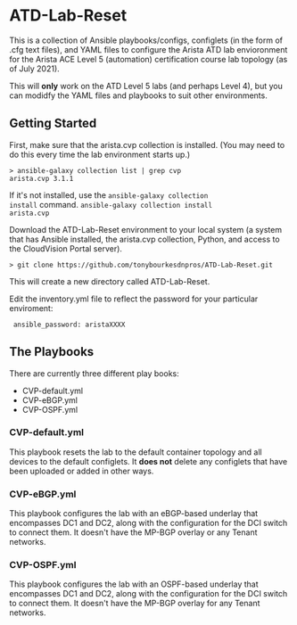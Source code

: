 # ATD-Lab-Reset

This is a collection of Ansible playbooks/configs, configlets (in the form of .cfg text files), and YAML files to configure the Arista ATD lab envioronment 
for the Arista ACE Level 5 (automation) certification course lab topology (as of July 2021). 

This will **only** work on the ATD Level 5 labs (and perhaps Level 4), but you can modidfy the YAML files and playbooks to suit other environments. 


## Getting Started

First, make sure that the arista.cvp collection is installed. (You may need to do this every time the lab environment starts up.)

    > ansible-galaxy collection list | grep cvp
    arista.cvp 3.1.1  

If it's not installed, use the <code>ansible-galaxy collection install</code> command. 
<code>ansible-galaxy collection install arista.cvp</code>

Download the ATD-Lab-Reset environment to your local system (a system that has Ansible installed, the arista.cvp collection, Python, and access to the CloudVision Portal server). 

    > git clone https://github.com/tonybourkesdnpros/ATD-Lab-Reset.git
    
This will create a new directory called ATD-Lab-Reset.

Edit the inventory.yml file to reflect the password for your particular enviroment: 

<code>           ansible_password: aristaXXXX</code>

## The Playbooks

There are currently three different play books: 

* CVP-default.yml
* CVP-eBGP.yml
* CVP-OSPF.yml

### CVP-default.yml

This playbook resets the lab to the default container topology and all devices to the default configlets. It **does not** delete any configlets that have been uploaded or added in other ways. 

### CVP-eBGP.yml

This playbook configures the lab with an eBGP-based underlay that encompasses DC1 and DC2, along with the configuration for the DCI switch to connect them. It doesn't have the MP-BGP overlay or any Tenant networks. 

### CVP-OSPF.yml

This playbook configures the lab with an OSPF-based underlay that encompasses DC1 and DC2, along with the configuration for the DCI switch to connect them. It doesn't have the MP-BGP overlay for any Tenant networks. 
